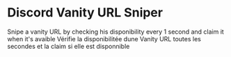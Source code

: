 # Discord Vanity URL Sniper
Snipe a vanity URL by checking his disponibility every 1 second and claim it when it's avaible
Vérifie la disponibilitée dune Vanity URL toutes les secondes et la claim si elle est disponnible

